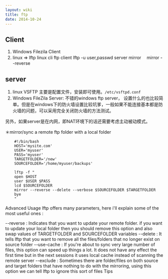 ```yaml
---
layout: wiki
title: ftp
date: 2014-10-24
---
```

## Client
1. Windows Filezila Client
2. linux => lftp linux cli ftp client
	lftp -u user,passwd server
mirror　
mirror --reverse

## server
1. linux
VSFTP 主要是配置文件，安装即可使用。`/etc/vsftpd.conf`
2. Windows
FileZila Server: 不错的windows ftp server， 设置什么的也比较简单。但是在windows下的防火墙设置比较坑爹，一般如果不能连接基本都是防火墙的问题，可以采用完全关闭防火墙的方法测试。

另外，如果server是在内网，即NAT环境下的话还需要考虑主动被动模式。

＊mirror/sync a remote ftp folder with a local folder

        #!/bin/bash
        HOST='mysite.com'
        USER='myuser'
        PASS='myuser'
        TARGETFOLDER='/new'
        SOURCEFOLDER='/home/myuser/backups'
        
        lftp -f "
        open $HOST
        user $USER $PASS
        lcd $SOURCEFOLDER
        mirror --reverse --delete --verbose $SOURCEFOLDER $TARGETFOLDER
        bye
        "


Advanced Usage
lftp offers many parameters, here i'll explain some of the most useful ones :

--reverse : Indicates that you want to update your remote folder. if you want to update your local folder then you should remove this option and also swap values of TARGETFOLDER and SOURCEFOLDER variables
--delete : It tells lftp that you want to remove all the files/folders that no longer exist on source folder
--use-cache : If you're about to sync very large number of files, this option can speed up things a lot. It does not have any effect the first time but in the next sessions it uses local cache instead of scanning the remote server
--exclude : Sometimes there are folder/files on both source and target folders that have nothing to do with the mirroring, using this option we can tell lftp to ignore this sort of files
Tips
